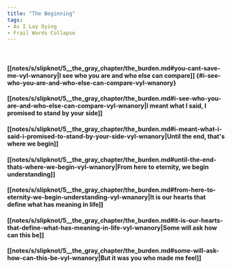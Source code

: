 ```yaml
---
title: "The Beginning"
tags:
- As I Lay Dying
- Frail Words Collapse
---
```

&nbsp;
#### [[notes/s/slipknot/5__the_gray_chapter/the_burden.md#you-cant-save-me-vyl-wnanory|I see who you are and who else can compare]] {#i-see-who-you-are-and-who-else-can-compare-vyl-wnanory}
#### [[notes/s/slipknot/5__the_gray_chapter/the_burden.md#i-see-who-you-are-and-who-else-can-compare-vyl-wnanory|I meant what I said, I promised to stand by your side]]
#### [[notes/s/slipknot/5__the_gray_chapter/the_burden.md#i-meant-what-i-said-i-promised-to-stand-by-your-side-vyl-wnanory|Until the end, that's where we begin]]
#### [[notes/s/slipknot/5__the_gray_chapter/the_burden.md#until-the-end-thats-where-we-begin-vyl-wnanory|From here to eternity, we begin understanding]]
#### [[notes/s/slipknot/5__the_gray_chapter/the_burden.md#from-here-to-eternity-we-begin-understanding-vyl-wnanory|It is our hearts that define what has meaning in life]]
#### [[notes/s/slipknot/5__the_gray_chapter/the_burden.md#it-is-our-hearts-that-define-what-has-meaning-in-life-vyl-wnanory|Some will ask how can this be]]
#### [[notes/s/slipknot/5__the_gray_chapter/the_burden.md#some-will-ask-how-can-this-be-vyl-wnanory|But it was you who made me feel]]
